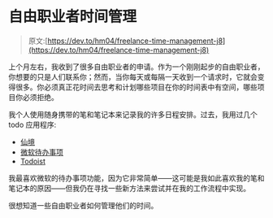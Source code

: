 # 自由职业者时间管理

> 原文:[https://dev.to/hm04/freelance-time-management-j8](https://dev.to/hm04/freelance-time-management-j8)

上个月左右，我收到了很多自由职业者的申请。作为一个刚刚起步的自由职业者，你想要的只是人们联系你；然而，当你每天或每隔一天收到一个请求时，它就会变得很多。你必须真正花时间去思考和计划哪些项目在你的时间表中有空间，哪些项目你必须拒绝。

我个人使用随身携带的笔和笔记本来记录我的许多日程安排。过去，我用过几个 todo 应用程序:

*   [仙境](https://www.wunderlist.com/)
*   [微软待办事项](https://todo.microsoft.com/en-us)
*   [Todoist](https://en.todoist.com/)

我最喜欢微软的待办事项功能，因为它非常简单——这可能是我如此喜欢我的笔和笔记本的原因——但我仍在寻找一些新方法来尝试并在我的工作流程中实现。

很想知道一些自由职业者如何管理他们的时间。